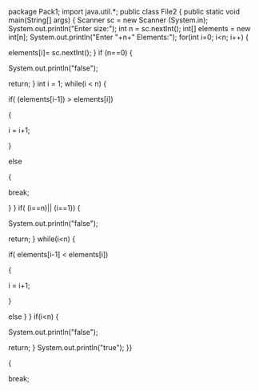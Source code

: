 package Pack1;
 import java.util.*;
 public class File2 
 {
 public static void main(String[] args) 
 {
Scanner sc = new Scanner (System.in);
System.out.println("Enter size:");
int n = sc.nextInt(); 
int[] elements = new int[n];
System.out.println("Enter "+n+" Elements:");
for(int i=0; i<n; i++) 
{
 
elements[i]= sc.nextInt();
}
if (n==0)
{
 
System.out.println("false");
 
return;
}
int i = 1;
while(i < n) 
{
 
if( (elements[i-1]) > elements[i])
 
{
 
i = i+1; 
 
}
 
else
 
{
 
break;
 
}
}
if( (i==n)|| (i==1))
{
 
System.out.println("false");
 
return;
}
while(i<n) 
{
 
if( elements[i-1] < elements[i])
 
{
 
 i = i+1; 
 
}
 
else
}
}
if(i<n) 
{
 
System.out.println("false");
 
return;
}
System.out.println("true");
}}
 
{
 
break;
